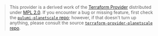 > This provider is a derived work of the [Terraform Provider](https://github.com/planetscale/terraform-provider-planetscale)
> distributed under [MPL 2.0](https://www.mozilla.org/en-US/MPL/2.0/). If you encounter a bug or missing feature,
> first check the [`pulumi-planetscale` repo](https://github.com/imxeno/pulumi-planetscale/issues); however, if that doesn't turn up anything,
> please consult the source [`terraform-provider-planetscale` repo](https://github.com/planetscale/terraform-provider-planetscale/issues).

